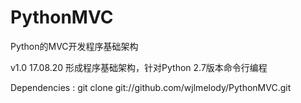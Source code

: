 # PythonMVC
Python的MVC开发程序基础架构

v1.0 17.08.20
形成程序基础架构，针对Python 2.7版本命令行编程

Dependencies : 
git clone git://github.com/wjlmelody/PythonMVC.git
